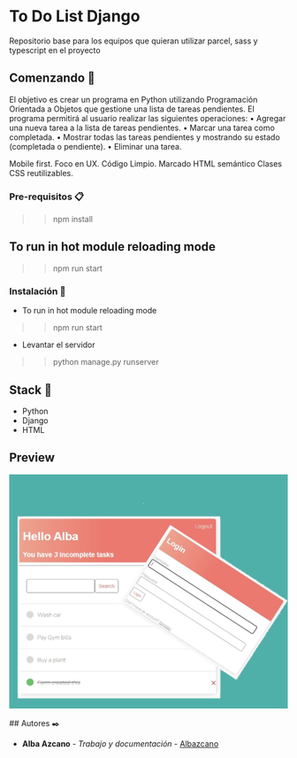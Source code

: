 # To Do List Django

Repositorio base para los equipos que quieran utilizar parcel, sass y typescript en el proyecto

## Comenzando 🚀

El objetivo es crear un programa en Python utilizando Programación Orientada a Objetos que gestione una lista de tareas pendientes. El programa permitirá al usuario realizar las siguientes operaciones:
• Agregar una nueva tarea a la lista de tareas pendientes.
• Marcar una tarea como completada.
• Mostrar todas las tareas pendientes y mostrando su estado (completada o pendiente).
• Eliminar una tarea.

Mobile first.
Foco en UX.
Código Limpio.
Marcado HTML semántico
Clases CSS reutilizables.

### Pre-requisitos 📋

>> npm install

## To run in hot module reloading mode

>> npm run start

### Instalación 🔧

* To run in hot module reloading mode

>> npm run start

* Levantar el servidor 

>> python manage.py runserver

## Stack 📌

- Python
- Django
- HTML

## Preview 

<p align="left">
   <img src="./resources/Collage readme github_page.jpg"/> 
</p>
## Autores ✒️

* **Alba Azcano** - *Trabajo y documentación* - [Albazcano](https://github.com/Albazcano)
